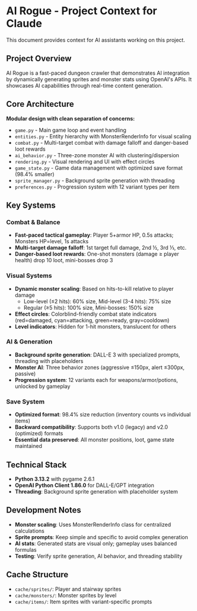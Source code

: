 # AI Rogue - Project Context for Claude

This document provides context for AI assistants working on this project.

## Project Overview
AI Rogue is a fast-paced dungeon crawler that demonstrates AI integration by dynamically generating sprites and monster stats using OpenAI's APIs. It showcases AI capabilities through real-time content generation.

## Core Architecture
**Modular design with clean separation of concerns:**
- `game.py` - Main game loop and event handling
- `entities.py` - Entity hierarchy with MonsterRenderInfo for visual scaling
- `combat.py` - Multi-target combat with damage falloff and danger-based loot rewards
- `ai_behavior.py` - Three-zone monster AI with clustering/dispersion
- `rendering.py` - Visual rendering and UI with effect circles
- `game_state.py` - Game data management with optimized save format (98.4% smaller)
- `sprite_manager.py` - Background sprite generation with threading
- `preferences.py` - Progression system with 12 variant types per item

## Key Systems

### Combat & Balance
- **Fast-paced tactical gameplay**: Player 5+armor HP, 0.5s attacks; Monsters HP=level, 1s attacks
- **Multi-target damage falloff**: 1st target full damage, 2nd ½, 3rd ⅓, etc.
- **Danger-based loot rewards**: One-shot monsters (damage ≥ player health) drop 10 loot, mini-bosses drop 3

### Visual Systems
- **Dynamic monster scaling**: Based on hits-to-kill relative to player damage
  - Low-level (≤2 hits): 60% size, Mid-level (3-4 hits): 75% size
  - Regular (≥5 hits): 100% size, Mini-bosses: 150% size
- **Effect circles**: Colorblind-friendly combat state indicators (red=damaged, cyan=attacking, green=ready, gray=cooldown)
- **Level indicators**: Hidden for 1-hit monsters, translucent for others

### AI & Generation
- **Background sprite generation**: DALL-E 3 with specialized prompts, threading with placeholders
- **Monster AI**: Three behavior zones (aggressive ≤150px, alert ≤300px, passive)
- **Progression system**: 12 variants each for weapons/armor/potions, unlocked by gameplay

### Save System
- **Optimized format**: 98.4% size reduction (inventory counts vs individual items)
- **Backward compatibility**: Supports both v1.0 (legacy) and v2.0 (optimized) formats
- **Essential data preserved**: All monster positions, loot, game state maintained

## Technical Stack
- **Python 3.13.2** with pygame 2.6.1
- **OpenAI Python Client 1.86.0** for DALL-E/GPT integration
- **Threading**: Background sprite generation with placeholder system

## Development Notes
- **Monster scaling**: Uses MonsterRenderInfo class for centralized calculations
- **Sprite prompts**: Keep simple and specific to avoid complex generation
- **AI stats**: Generated stats are visual only; gameplay uses balanced formulas
- **Testing**: Verify sprite generation, AI behavior, and threading stability

## Cache Structure
- `cache/sprites/`: Player and stairway sprites
- `cache/monsters/`: Monster sprites by level
- `cache/items/`: Item sprites with variant-specific prompts